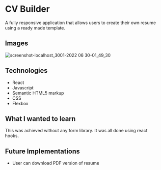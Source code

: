 # CV Builder
A fully responsive application that allows users to create their own resume using a ready made template.

## Images
![screenshot-localhost_3001-2022 06 30-01_49_30](https://user-images.githubusercontent.com/72288176/176639757-3b952b98-de42-4f40-a27c-43b704da210b.png)

## Technologies
* React
* Javascript
* Semantic HTML5 markup
* CSS
* Flexbox

## What I wanted to learn
This was achieved without any form library. It was all done using react hooks.

## Future Implementations
* User can download PDF version of resume

